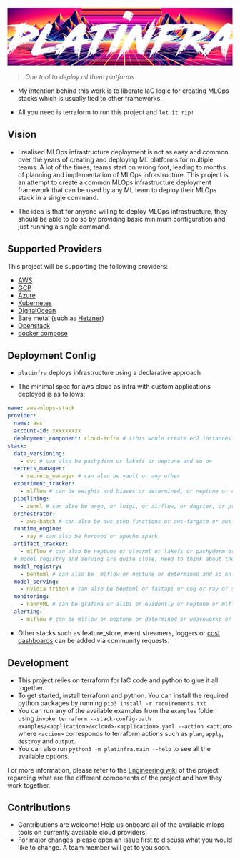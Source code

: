 ![Banner Logo](docs/_images/platinfra-logo.png)

> _One tool to deploy all them platforms_

- My intention behind this work is to liberate IaC logic for creating MLOps stacks which is usually tied to other frameworks.

- All you need is terraform to run this project and `let it rip!`

## Vision

- I realised MLOps infrastructure deployment is not as easy and common over the years of creating and deploying ML platforms for multiple teams. A lot of the times, teams start on wrong foot, leading to months of planning and implementation of MLOps infrastructure. This project is an attempt to create a common MLOps infrastructure deployment framework that can be used by any ML team to deploy their MLOps stack in a single command.

- The idea is that for anyone willing to deploy MLOps infrastructure, they should be able to do so by providing basic minimum configuration and just running a single command.

## Supported Providers

This project will be supporting the following providers:

- [AWS](https://aws.amazon.com/)
- [GCP](https://cloud.google.com/)
- [Azure](https://azure.microsoft.com/en-us)
- [Kubernetes](https://kubernetes.io/)
- [DigitalOcean](https://www.digitalocean.com/)
- Bare metal (such as [Hetzner](https://www.hetzner.com/de))
- [Openstack](https://www.openstack.org/)
- [docker compose](https://docs.docker.com/compose/)

## Deployment Config

- `platinfra` deploys infrastructure using a declarative approach

- The minimal spec for aws cloud as infra with custom applications deployed is as follows:

```yaml
name: aws-mlops-stack
provider:
  name: aws
  account-id: xxxxxxxxx
  deployment_component: cloud-infra # (this would create ec2 instances and then deploy applications on it)
stack:
  data_versioning:
    - dvc # can also be pachyderm or lakefs or neptune and so on
  secrets_manager:
    - secrets_manager # can also be vault or any other
  experiment_tracker:
    - mlflow # can be weights and biases or determined, or neptune or clearml and so on...
  pipelining:
    - zenml # can also be argo, or luigi, or airflow, or dagster, or prefect or flyte or kubeflow and so on...
  orchestrator:
    - aws-batch # can also be aws step functions or aws-fargate or aws-eks or azure-aks and so on...
  runtime_engine:
    - ray # can also be horovod or apache spark
  artifact_tracker:
    - mlflow # can also be neptune or clearml or lakefs or pachyderm or determined or wandb and so on...
  # model registry and serving are quite close, need to think about them...
  model_registry:
    - bentoml # can also be  mlflow or neptune or determined and so on...
  model_serving:
    - nvidia triton # can also be bentoml or fastapi or cog or ray or seldoncore or tf serving
  monitoring:
    - nannyML # can be grafana or alibi or evidently or neptune or mlflow or prometheus or weaveworks and so on...
  alerting:
    - mlflow # can be mlflow or neptune or determined or weaveworks or prometheus or grafana and so on...
```

- Other stacks such as feature_store, event streamers, loggers or [cost dashboards](https://www.nebuly.com/) can be added via community requests.

## Development

- This project relies on terraform for IaC code and python to glue it all together.
- To get started, install terraform and python. You can install the required python packages by running `pip3 install -r requirements.txt`
- You can run any of the available examples from the `examples` folder using `invoke terraform --stack-config-path examples/<application>/<cloud>-<application>.yaml --action <action>` where `<action>` corresponds to terraform actions such as `plan`, `apply`, `destroy` and `output`.
- You can also run `python3 -m platinfra.main --help` to see all the available options.

For more information, please refer to the [Engineering wiki](https://platinfra.github.io/) of the project regarding what are the different components of the project and how they work together.

## Contributions

- Contributions are welcome! Help us onboard all of the available mlops tools on currently available cloud providers.
- For major changes, please open an issue first to discuss what you would like to change. A team member will get to you soon.
